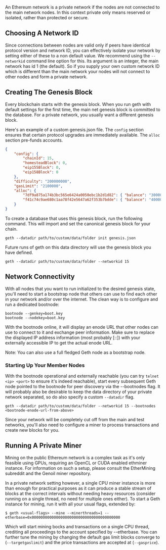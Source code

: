 An Ethereum network is a private network if the nodes are not connected to the main
network nodes. In this context private only means reserved or isolated, rather than
protected or secure.

## Choosing A Network ID

Since connections between nodes are valid only if peers have identical protocol version
and network ID, you can effectively isolate your network by setting either of these to a
non default value. We recommend using the `--networkid` command line option for this. Its
argument is an integer, the main network has id 1 (the default). So if you supply your own
custom network ID which is different than the main network your nodes will not connect to
other nodes and form a private network.

## Creating The Genesis Block

Every blockchain starts with the genesis block. When you run geth with default settings
for the first time, the main net genesis block is committed to the database. For a private
network, you usually want a different genesis block.

Here's an example of a custom genesis.json file. The `config` section ensures that certain
protocol upgrades are immediately available. The `alloc` section pre-funds accounts.

```json
{
    "config": {
        "chainId": 15,
        "homesteadBlock": 0,
        "eip155Block": 0,
        "eip158Block": 0
    },
    "difficulty": "200000000",
    "gasLimit": "2100000",
    "alloc": {
        "7df9a875a174b3bc565e6424a0050ebc1b2d1d82": { "balance": "300000" },
        "f41c74c9ae680c1aa78f42e5647a62f353b7bdde": { "balance": "400000" }
    }
}
```

To create a database that uses this genesis block, run the following command. This will
import and set the canonical genesis block for your chain.

```text
geth --datadir path/to/custom/data/folder init genesis.json
```

Future runs of geth on this data directory will use the genesis block you have defined.

```text
geth --datadir path/to/custom/data/folder --networkid 15
```

## Network Connectivity

With all nodes that you want to run initialized to the desired genesis state, you'll need
to start a bootstrap node that others can use to find each other in your network and/or
over the internet. The clean way is to configure and run a dedicated bootnode:

```text
bootnode --genkey=boot.key
bootnode --nodekey=boot.key
```

With the bootnode online, it will display an enode URL that other nodes can use to connect
to it and exchange peer information. Make sure to replace the displayed IP address
information (most probably [::]) with your externally accessible IP to get the actual
enode URL.

Note: You can also use a full fledged Geth node as a bootstrap node.

### Starting Up Your Member Nodes

With the bootnode operational and externally reachable (you can try `telnet <ip> <port>`
to ensure it's indeed reachable), start every subsequent Geth node pointed to the bootnode
for peer discovery via the --bootnodes flag. It will probably also be desirable to keep
the data directory of your private network separated, so do also specify a custom
`--datadir` flag.

```text
geth --datadir path/to/custom/data/folder --networkid 15 --bootnodes <bootnode-enode-url-from-above>
```

Since your network will be completely cut off from the main and test networks, you'll also
need to configure a miner to process transactions and create new blocks for you.

## Running A Private Miner

Mining on the public Ethereum network is a complex task as it's only feasible using GPUs,
requiring an OpenCL or CUDA enabled ethminer instance. For information on such a setup,
please consult the EtherMining subreddit and the Genoil miner repository.

In a private network setting however, a single CPU miner instance is more than enough for
practical purposes as it can produce a stable stream of blocks at the correct intervals
without needing heavy resources (consider running on a single thread, no need for multiple
ones either). To start a Geth instance for mining, run it with all your usual flags,
extended by:

```text
$ geth <usual-flags> --mine --minerthreads=1 --etherbase=0x0000000000000000000000000000000000000000
```

Which will start mining bocks and transactions on a single CPU thread, crediting all
proceedings to the account specified by --etherbase. You can further tune the mining by
changing the default gas limit blocks converge to (`--targetgaslimit`) and the price
transactions are accepted at (`--gasprice`).
